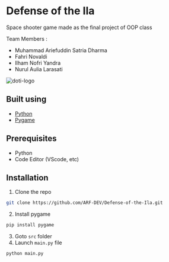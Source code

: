 # Defense of the Ila

Space shooter game made as the final project of OOP class

Team Members :
- Muhammad Ariefuddin Satria Dharma 
- Fahri Novaldi
- Ilham Nofri Yandra
- Nurul Aulia Larasati

![doti-logo](https://user-images.githubusercontent.com/33253103/143054467-4a9b9eec-8292-45c1-b223-1d1b36925f1c.png)

## Built using
- [Python](https://www.python.org/)
- [Pygame](https://www.pygame.org/)

## Prerequisites
- Python
- Code Editor (VScode, etc)


## Installation
1. Clone the repo
  ```sh
  git clone https://github.com/ARF-DEV/Defense-of-the-Ila.git
  ```
2. Install pygame
  ```sh
  pip install pygame 
  ```
3. Goto `src` folder
4. Launch `main.py` file
  ```sh
  python main.py 
  ```
